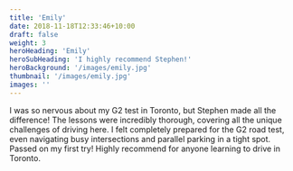 ```yaml
---
title: 'Emily'
date: 2018-11-18T12:33:46+10:00
draft: false
weight: 3
heroHeading: 'Emily'
heroSubHeading: 'I highly recommend Stephen!'
heroBackground: '/images/emily.jpg'
thumbnail: '/images/emily.jpg'
images: ''
---
```


I was so nervous about my G2 test in Toronto, but Stephen made all the difference! The lessons were incredibly thorough, covering all the unique challenges of driving here. I felt completely prepared for the G2 road test, even navigating busy intersections and parallel parking in a tight spot. Passed on my first try! Highly recommend for anyone learning to drive in Toronto.